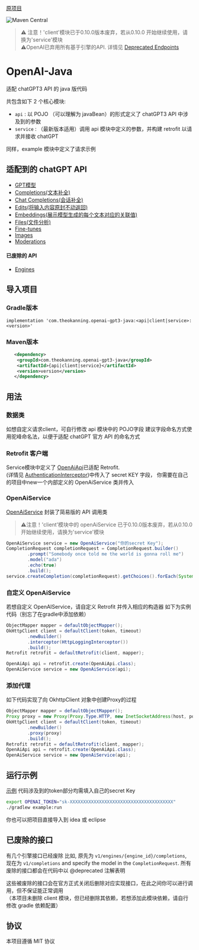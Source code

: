 [原项目](https://github.com/TheoKanning/openai-java/)

![Maven Central](https://img.shields.io/maven-central/v/com.theokanning.openai-gpt3-java/client?color=blue)

> ⚠️ 注意！'client'模块已于0.10.0版本废弃，若从0.10.0 开始继续使用，请换为'service'模块  
> ⚠️OpenAI已弃用所有基于引擎的API. 详情见 [Deprecated Endpoints](https://github.com/dylanZk1/openai-java#deprecated-endpoints) 

# OpenAI-Java
适配 chatGPT3 API 的 java 版代码

共包含如下 2 个核心模块:
- `api` : 以 POJO （可以理解为 javaBean）的形式定义了 chatGPT3 API 中涉及到的参数
- `service` : （最新版本适用）调用 api 模块中定义的参数，并构建 retrofit 以请求并接收 chatGPT

同样，example 模块中定义了请求示例

## 适配到的 chatGPT API
- [GPT模型](https://platform.openai.com/docs/api-reference/models)
- [Completions(文本补全)](https://platform.openai.com/docs/api-reference/completions)
- [Chat Completions(会话补全)](https://platform.openai.com/docs/api-reference/chat/create)
- [Edits(将输入内容原封不动返回)](https://platform.openai.com/docs/api-reference/edits)
- [Embeddings(展示模型生成的每个文本对应的关联值)](https://platform.openai.com/docs/api-reference/embeddings)
- [Files(文件分析)](https://platform.openai.com/docs/api-reference/files)
- [Fine-tunes](https://platform.openai.com/docs/api-reference/fine-tunes)
- [Images](https://platform.openai.com/docs/api-reference/images)
- [Moderations](https://platform.openai.com/docs/api-reference/moderations)

#### 已废除的 API
- [Engines](https://platform.openai.com/docs/api-reference/engines)

## 导入项目

### Gradle版本
`implementation 'com.theokanning.openai-gpt3-java:<api|client|service>:<version>'`

### Maven版本
```xml
   <dependency>
    <groupId>com.theokanning.openai-gpt3-java</groupId>
    <artifactId>{api|client|service}</artifactId>
    <version>version</version>       
   </dependency>
```

## 用法
### 数据类
如想自定义请求client，可自行修改 api 模块中的 POJO字段
建议字段命名方式使用驼峰命名法，以便于适配 chatGPT 官方 API 的命名方式

### Retrofit 客户端
Service模块中定义了 [OpenAiApi](service/src/main/java/com/theokanning/openai/OpenAiApi.java)已适配 Retrofit.  
(详情见 [AuthenticationInterceptor](service/src/main/java/com/theokanning/openai/AuthenticationInterceptor.java))中传入了 secret KEY 字段，
你需要在自己的项目中new一个内部定义的 OpenAiService 类并传入

### OpenAiService
[OpenAiService](service/src/main/java/com/theokanning/openai/service/OpenAiService.java) 封装了简易版的 API 调用类

> ⚠️注意！'client'模块中的 openAiService 已于0.10.0版本废弃，若从0.10.0 开始继续使用，请换为'service'模块  
```java
OpenAiService service = new OpenAiService("你的secret Key");
CompletionRequest completionRequest = CompletionRequest.builder()
        .prompt("Somebody once told me the world is gonna roll me")
        .model("ada")
        .echo(true)
        .build();
service.createCompletion(completionRequest).getChoices().forEach(System.out::println);
```

### 自定义 OpenAiService
若想自定义 OpenAIService，请自定义 Retrofit 并传入相应的构造器
如下为实例代码（别忘了在gradle中添加依赖）

```java
ObjectMapper mapper = defaultObjectMapper();
OkHttpClient client = defaultClient(token, timeout)
        .newBuilder()
        .interceptor(HttpLoggingInterceptor())
        .build();
Retrofit retrofit = defaultRetrofit(client, mapper);

OpenAiApi api = retrofit.create(OpenAiApi.class);
OpenAiService service = new OpenAiService(api);
```

### 添加代理
如下代码实现了向 OkhttpClient 对象中创建Proxy的过程
```java
ObjectMapper mapper = defaultObjectMapper();
Proxy proxy = new Proxy(Proxy.Type.HTTP, new InetSocketAddress(host, port));
OkHttpClient client = defaultClient(token, timeout)
        .newBuilder()
        .proxy(proxy)
        .build();
Retrofit retrofit = defaultRetrofit(client, mapper);
OpenAiApi api = retrofit.create(OpenAiApi.class);
OpenAiService service = new OpenAiService(api);
```



## 运行示例
[示例](example/src/main/java/example/OpenAiApiExample.java) 代码涉及到的token部分均需填入自己的secret Key
```bash
export OPENAI_TOKEN="sk-XXXXXXXXXXXXXXXXXXXXXXXXXXXXXXXXXXXXXXX"
./gradlew example:run
```
你也可以把项目直接导入到 idea 或 eclipse

## 已废除的接口
有几个引擎接口已经废除
比如, 原先为 `v1/engines/{engine_id}/completions`, 现在为 `v1/completions` and specify the model in the `CompletionRequest`.
所有废除的接口都会在代码中以 @deprecated 注解表明

这些被废除的接口会在官方正式关闭后删除对应实现接口，在此之间你可以进行调用，但不保证能正常调用  
（本项目未删除 client 模块，但已经删除其依赖，若想添加此模块依赖，请自行修改 gradle 依赖配置）

## 协议
本项目遵循 MIT 协议
